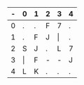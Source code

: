 
|\-|0|1|2|3|4|
|-|-|-|-|-|-|
|0|.|.|F|7|.|
|1|.|F|J|\||.|
|2|S|J|.|L|7|
|3|\||F|\-|\-|J|
|4|L|K|.|.|.|


